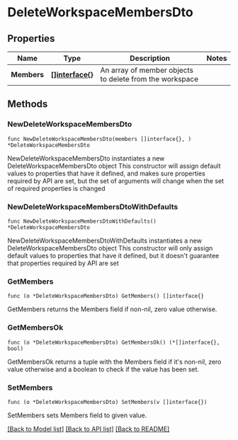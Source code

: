 # DeleteWorkspaceMembersDto

## Properties

Name | Type | Description | Notes
------------ | ------------- | ------------- | -------------
**Members** | [**[]interface{}**](Array.md) | An array of member objects to delete from the workspace | 

## Methods

### NewDeleteWorkspaceMembersDto

`func NewDeleteWorkspaceMembersDto(members []interface{}, ) *DeleteWorkspaceMembersDto`

NewDeleteWorkspaceMembersDto instantiates a new DeleteWorkspaceMembersDto object
This constructor will assign default values to properties that have it defined,
and makes sure properties required by API are set, but the set of arguments
will change when the set of required properties is changed

### NewDeleteWorkspaceMembersDtoWithDefaults

`func NewDeleteWorkspaceMembersDtoWithDefaults() *DeleteWorkspaceMembersDto`

NewDeleteWorkspaceMembersDtoWithDefaults instantiates a new DeleteWorkspaceMembersDto object
This constructor will only assign default values to properties that have it defined,
but it doesn't guarantee that properties required by API are set

### GetMembers

`func (o *DeleteWorkspaceMembersDto) GetMembers() []interface{}`

GetMembers returns the Members field if non-nil, zero value otherwise.

### GetMembersOk

`func (o *DeleteWorkspaceMembersDto) GetMembersOk() (*[]interface{}, bool)`

GetMembersOk returns a tuple with the Members field if it's non-nil, zero value otherwise
and a boolean to check if the value has been set.

### SetMembers

`func (o *DeleteWorkspaceMembersDto) SetMembers(v []interface{})`

SetMembers sets Members field to given value.



[[Back to Model list]](../README.md#documentation-for-models) [[Back to API list]](../README.md#documentation-for-api-endpoints) [[Back to README]](../README.md)


